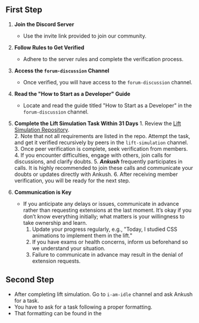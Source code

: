 ## First Step

1. **Join the Discord Server**
	- Use the invite link provided to join our community.

2. **Follow Rules to Get Verified**
	-  Adhere to the server rules and complete the verification process.

3. **Access the `forum-discussion` Channel**
	- Once verified, you will have access to the `forum-discussion` channel.

4. **Read the "How to Start as a Developer" Guide**
	- Locate and read the guide titled "How to Start as a Developer" in the `forum-discussion` channel.

5. **Complete the **Lift Simulation** Task Within 31 Days**
	   1. Review the [Lift Simulation Repository](https://github.com/Real-Dev-Squad/Lift-Simulation).\
	   2. Note that not all requirements are listed in the repo. Attempt the task, and get it verified recursively by peers in the `lift-simulation` channel.
	   3. Once peer verification is complete, seek verification from members.
	   4. If you encounter difficulties, engage with others, join calls for discussions, and clarify doubts.
	   5. ***Ankush*** frequently participates in calls. It is highly recommended to join these calls and communicate your doubts or updates directly with Ankush.
	   6. After receiving member verification, you will be ready for the next step.

6. **Communication is Key**
	- If you anticipate any delays or issues,  communicate in advance rather than requesting extensions at the last moment. It’s okay if you don’t know everything initially; what matters is your willingness to take ownership and learn.
	     1. Update your progress regularly, e.g., "Today, I studied CSS animations to implement them in the lift."
	     2. If you have exams or health concerns, inform us beforehand so we understand your situation.
	     3. Failure to communicate in advance may result in the denial of extension requests.

## Second Step
- After completing lift simulation. Go to `i-am-idle` channel and ask Ankush for a task.
- You have to ask for a task following a proper formatting.
- That formatting can be found in the 